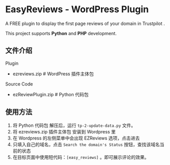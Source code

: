 # EasyReviews - WordPress Plugin
A FREE plugin to display the first page reviews of your domain in Trustpilot .

This project supports **Python** and **PHP** development.

## 文件介绍
Plugin
- ezreviews.zip # WordPress 插件主体包

Source Code
- ezReviewPlugin.zip # Python 代码包

## 使用方法
1. 将 Python 代码包 解压后，运行 `tp-2-update-data.py` 文件。
2. 将 ezreviews.zip 插件主体包 安装到 Wordpress 里
3. 在 Wordpress 的左侧菜单中会出现 EZReviews 选项，点击进去
4. 只填入自己的域名，点击 `Search the domain's Status` 按钮，查找该域名当前的状态
5. 在目标页面中使用短代码：`[easy_reviews]` 。即可展示评论的效果。

